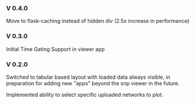 ### V 0.4.0
Move to flask-caching instead of hidden div (2.5x increase in performance)

### V 0.3.0
Initial Time Gating Support in viewer app

### V 0.2.0
Switched to tabular based layout with loaded data always visible,
in preparation for adding new "apps" beyond the snp viewer in the future.

Implemented ability to select specific uploaded networks to plot.
